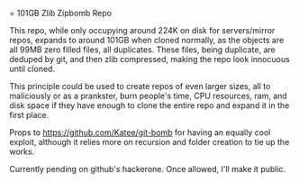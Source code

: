 = 101GB Zlib Zipbomb Repo

This repo, while only occupying around 224K on disk for servers/mirror repos, expands to around 101GB when cloned normally, as the objects are all 99MB zero filled files, all duplicates. These files, being duplicate, are deduped by git, and then zlib compressed, making the repo look innocuous until cloned.

This principle could be used to create repos of even larger sizes, all to maliciously or as a prankster, burn people's time, CPU resources, ram, and disk space if they have enough to clone the entire repo and expand it in the first place.

Props to https://github.com/Katee/git-bomb for having an equally cool exploit, although it relies more on recursion and folder creation to tie up the works.

Currently pending on github's hackerone. Once allowed, I'll make it public.
